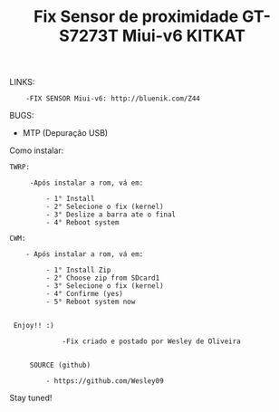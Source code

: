 ﻿---
title: Fix Sensor de proximidade GT-S7273T Miui-v6 KITKAT
---


LINKS:

        -FIX SENSOR Miui-v6: http://bluenik.com/Z44

BUGS:

   - MTP (Depuração USB)

Como instalar:

    TWRP:

         -Após instalar a rom, vá em:

             - 1° Install
             - 2° Selecione o fix (kernel)
             - 3° Deslize a barra ate o final
             - 4° Reboot system

    CWM:

        - Após instalar a rom, vá em:

             - 1° Install Zip
             - 2° Choose zip from SDcard1
             - 3° Selecione o fix (kernel)
             - 4° Confirme (yes)
             - 5° Reboot system now


     Enjoy!! :)

                 -Fix criado e postado por Wesley de Oliveira 


         SOURCE (github)

             - https://github.com/Wesley09

Stay tuned!
